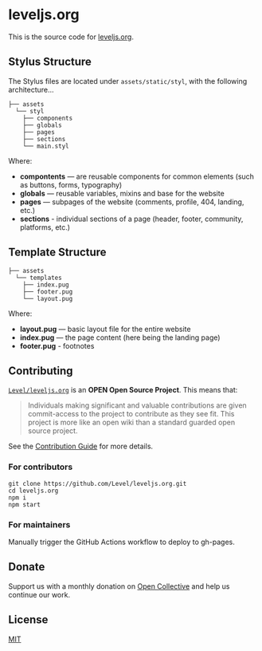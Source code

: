 # leveljs.org

This is the source code for [leveljs.org](http://leveljs.org).

## Stylus Structure

The Stylus files are located under `assets/static/styl`, with the following architecture...

```
├── assets
  └── styl
    ├── components
    ├── globals
    ├── pages
    ├── sections
    └── main.styl
```

Where:

- **compontents** — are reusable components for common elements (such as buttons, forms, typography)
- **globals** — reusable variables, mixins and base for the website
- **pages** — subpages of the website (comments, profile, 404, landing, etc.)
- **sections** - individual sections of a page (header, footer, community, platforms, etc.)

## Template Structure

```
├── assets
  └── templates
    ├── index.pug
    ├── footer.pug
    └── layout.pug
```

Where:

- **layout.pug** — basic layout file for the entire website
- **index.pug** — the page content (here being the landing page)
- **footer.pug** - footnotes

## Contributing

[`Level/leveljs.org`](https://github.com/Level/leveljs.org) is an **OPEN Open Source Project**. This means that:

> Individuals making significant and valuable contributions are given commit-access to the project to contribute as they see fit. This project is more like an open wiki than a standard guarded open source project.

See the [Contribution Guide](https://github.com/Level/community/blob/master/CONTRIBUTING.md) for more details.

### For contributors

```
git clone https://github.com/Level/leveljs.org.git
cd leveljs.org
npm i
npm start
```

### For maintainers

Manually trigger the GitHub Actions workflow to deploy to gh-pages.

## Donate

Support us with a monthly donation on [Open Collective](https://opencollective.com/level) and help us continue our work.

## License

[MIT](LICENSE)
